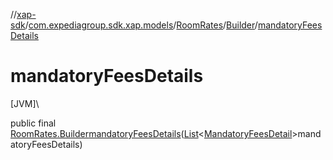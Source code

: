 //[xap-sdk](../../../../index.md)/[com.expediagroup.sdk.xap.models](../../index.md)/[RoomRates](../index.md)/[Builder](index.md)/[mandatoryFeesDetails](mandatory-fees-details.md)

# mandatoryFeesDetails

[JVM]\

public final [RoomRates.Builder](index.md)[mandatoryFeesDetails](mandatory-fees-details.md)([List](https://docs.oracle.com/javase/8/docs/api/java/util/List.html)&lt;[MandatoryFeesDetail](../../-mandatory-fees-detail/index.md)&gt;mandatoryFeesDetails)
